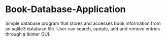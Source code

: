 # Book-Database-Application
Simple database program that stores and accesses book information from an sqlite3 database file. User can search, update, add and remove entries through a tkinter GUI.
